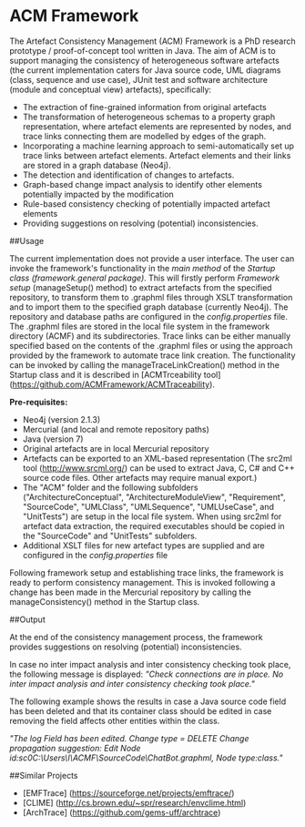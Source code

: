 # ACM Framework

The Artefact Consistency Management (ACM) Framework is a PhD research prototype / proof-of-concept tool written in Java. 
The aim of ACM is to support managing the consistency of heterogeneous software artefacts (the current implementation caters for 
Java source code, UML diagrams (class, sequence and use case), JUnit test and software architecture (module and conceptual view) 
artefacts), specifically:

* The extraction of fine-grained information from original artefacts
* The transformation of heterogeneous schemas to a property graph representation, where artefact elements are represented by nodes, 
and trace links connecting them are modelled by edges of the graph.
* Incorporating a machine learning approach to semi-automatically set up trace links between artefact elements. 
Artefact elements and their links are stored in a graph database (Neo4j).
* The detection and identification of changes to artefacts.
* Graph-based change impact analysis to identify other elements potentially impacted by the modification
* Rule-based consistency checking of potentially impacted artefact elements
* Providing suggestions on resolving (potential) inconsistencies.

##Usage

The current implementation does not provide a user interface. The user can invoke the framework's functionality in the *main method* of 
the *Startup class (framework.general package)*. This will firstly perform *Framework setup* (manageSetup() method) to extract
artefacts from the specified repository, to transform them to .graphml files through XSLT transformation and to import them to the 
specified graph database (currently Neo4j). The repository and database paths are configured in the *config.properties* file. 
The .graphml files are stored in the local file system in the framework directory (ACMF) and its subdirectories. Trace links can be either
manually specified based on the contents of the .graphml files or using the approach provided by the framework to automate trace link 
creation. The functionality can be invoked by calling the manageTraceLinkCreation() method in the Startup class and it is described in
[ACMTrceability tool] (https://github.com/ACMFramework/ACMTraceability).

**Pre-requisites:**

* Neo4j (version 2.1.3)
* Mercurial (and local and remote repository paths)
* Java (version 7)
* Original artefacts are in local Mercurial repository
* Artefacts can be exported to an XML-based representation (The src2ml tool (http://www.srcml.org/) can be used to extract Java, C, C# and C++ source code files. Other artefacts may require manual export.)
* The "ACM" folder and the following subfolders ("ArchitectureConceptual", "ArchitectureModuleView", "Requirement", "SourceCode", "UMLClass", "UMLSequence", "UMLUseCase", and "UnitTests") are setup in the local file system. When using src2ml for artefact data extraction, the required executables should be copied in the "SourceCode" and "UnitTests" subfolders.
* Additional XSLT files for new artefact types are supplied and are configured in the *config.properties* file

Following framework setup and establishing trace links, the framework is ready to perform consistency management. This is invoked following
a change has been made in the Mercurial repository by calling the manageConsistency() method in the Startup class. 

##Output

At the end of the consistency management process, the framework provides suggestions on resolving (potential) inconsistencies.

In case no inter impact analysis and inter consistency checking took place, the following message is displayed:
*"Check connections are in place. No inter impact analysis and inter consistency checking took place."*

The following example shows the results in case a Java source code field has been deleted and that its container class should be edited
in case removing the field affects other entities within the class.

*"The log Field has been edited. Change type = DELETE 
Change propagation suggestion: 
Edit Node id:sc0C:\Users\I\ACMF\SourceCode\ChatBot.graphml, Node type:class."*

##Similar Projects

* [EMFTrace] (https://sourceforge.net/projects/emftrace/)
* [CLIME] (http://cs.brown.edu/~spr/research/envclime.html)
* [ArchTrace] (https://github.com/gems-uff/archtrace)
